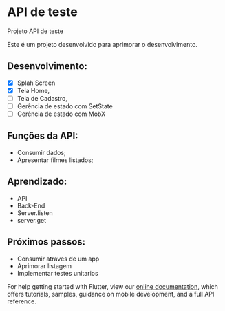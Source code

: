 # API de teste

Projeto API de teste

Este é um projeto desenvolvido para aprimorar o desenvolvimento.


    
## Desenvolvimento:
- [x] Splah Screen
- [X] Tela Home,
- [ ] Tela de Cadastro,
- [ ] Gerência de estado com SetState
- [ ] Gerência de estado com MobX

## Funções da API:
* Consumir dados;
* Apresentar filmes listados;

## Aprendizado:
* API
* Back-End
* Server.listen
* server.get

## Próximos passos:
    
* Consumir atraves de um app
* Aprimorar listagem
* Implementar testes unitarios

For help getting started with Flutter, view our
[online documentation](https://flutter.dev/docs), which offers tutorials,
samples, guidance on mobile development, and a full API reference.
